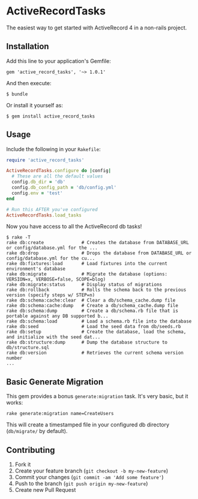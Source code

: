 # ActiveRecordTasks

The easiest way to get started with ActiveRecord 4 in a non-rails project.

## Installation

Add this line to your application's Gemfile:

    gem 'active_record_tasks', '~> 1.0.1'

And then execute:

    $ bundle

Or install it yourself as:

    $ gem install active_record_tasks

## Usage

Include the following in your `Rakefile`:

```ruby
require 'active_record_tasks'

ActiveRecordTasks.configure do |config|
  # These are all the default values
  config.db_dir = 'db'
  config.db_config_path = 'db/config.yml'
  config.env = 'test'
end

# Run this AFTER you've configured
ActiveRecordTasks.load_tasks
```

Now you have access to all the ActiveRecord db tasks!

```
$ rake -T
rake db:create              # Creates the database from DATABASE_URL or config/database.yml for the ...
rake db:drop                # Drops the database from DATABASE_URL or config/database.yml for the cu...
rake db:fixtures:load       # Load fixtures into the current environment's database
rake db:migrate             # Migrate the database (options: VERSION=x, VERBOSE=false, SCOPE=blog)
rake db:migrate:status      # Display status of migrations
rake db:rollback            # Rolls the schema back to the previous version (specify steps w/ STEP=n)
rake db:schema:cache:clear  # Clear a db/schema_cache.dump file
rake db:schema:cache:dump   # Create a db/schema_cache.dump file
rake db:schema:dump         # Create a db/schema.rb file that is portable against any DB supported b...
rake db:schema:load         # Load a schema.rb file into the database
rake db:seed                # Load the seed data from db/seeds.rb
rake db:setup               # Create the database, load the schema, and initialize with the seed dat...
rake db:structure:dump      # Dump the database structure to db/structure.sql
rake db:version             # Retrieves the current schema version number
...
```

## Basic Generate Migration

This gem provides a bonus `generate:migration` task. It's very basic, but it works:

```
rake generate:migration name=CreateUsers
```

This will create a timestamped file in your configured db directory (`db/migrate/` by default).

## Contributing

1. Fork it
2. Create your feature branch (`git checkout -b my-new-feature`)
3. Commit your changes (`git commit -am 'Add some feature'`)
4. Push to the branch (`git push origin my-new-feature`)
5. Create new Pull Request
